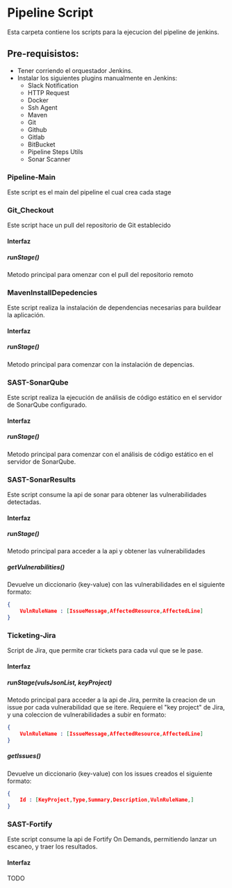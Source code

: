 # Pipeline Script
Esta carpeta contiene los scripts para la ejecucion del pipeline de jenkins.

## Pre-requisistos:
- Tener corriendo el orquestador Jenkins.
- Instalar los siguientes plugins manualmente en Jenkins:
	- Slack Notification
	- HTTP Request
	- Docker
	- Ssh Agent
	- Maven
	- Git
	- Github
	- Gitlab
	- BitBucket
	- Pipeline Steps Utils
	- Sonar Scanner


### Pipeline-Main
Este script es el main del pipeline el cual crea cada stage


### Git_Checkout
Este script hace un pull del repositorio de Git establecido

#### Interfaz
##### runStage()
Metodo principal para omenzar con el pull del repositorio remoto


### MavenInstallDepedencies
Este script realiza la instalación de dependencias necesarias para buildear la aplicación.

#### Interfaz
##### runStage()
Metodo principal para comenzar con la instalación de depencias.


### SAST-SonarQube
Este script realiza la ejecución de análisis de código estático en el servidor de SonarQube configurado.

#### Interfaz
##### runStage()
Metodo principal para comenzar con el análisis de código estático en el servidor de SonarQube.


### SAST-SonarResults
Este script consume la api de sonar para obtener las vulnerabilidades detectadas.

#### Interfaz
##### runStage()
Metodo principal para acceder a la api y obtener las vulnerabilidades

##### getVulnerabilities()
Devuelve un diccionario (key-value) con las vulnerabilidades en el siguiente formato:
```JSON
{
	VulnRuleName : [IssueMessage,AffectedResource,AffectedLine]
}
```


### Ticketing-Jira
Script de Jira, que permite crar tickets para cada vul que se le pase.

#### Interfaz
##### runStage(vulsJsonList, keyProject)
Metodo principal para acceder a la api de Jira, permite la creacion de un issue por cada vulnerabilidad que se itere. Requiere el "key project" de Jira, y una coleccion de vulnerabilidades a subir en formato:
```JSON
{
	VulnRuleName : [IssueMessage,AffectedResource,AffectedLine]
}
```
##### getIssues()
Devuelve un diccionario (key-value) con los issues creados el siguiente formato:
```JSON
{
	Id : [KeyProject,Type,Summary,Description,VulnRuleName,]
}
```


### SAST-Fortify
Este script consume la api de Fortify On Demands, permitiendo lanzar un escaneo, y traer los resultados.

#### Interfaz
TODO